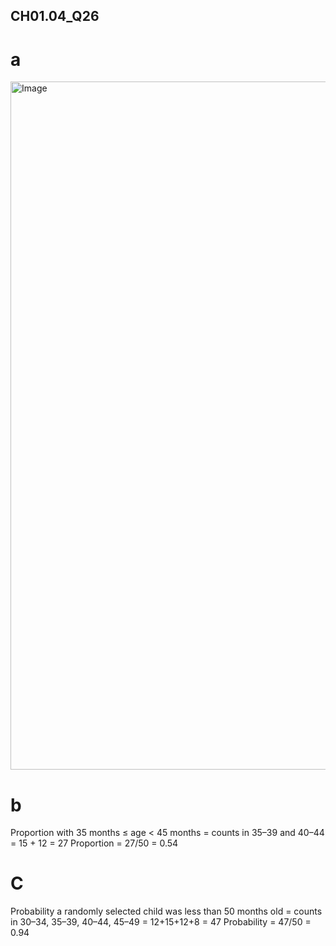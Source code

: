 ## CH01.04_Q26
# a
<img width="1686" height="1101" alt="Image" src="https://github.com/user-attachments/assets/712bdb6e-b002-4321-9a32-f7a73eef0b53" />

# b

Proportion with 35 months ≤ age < 45 months = counts in 35–39 and 40–44 = 15 + 12 = 27
Proportion = 27/50 = 0.54

# C

Probability a randomly selected child was less than 50 months old = counts in 30–34, 35–39, 40–44, 45–49 = 12+15+12+8 = 47
Probability = 47/50 = 0.94
